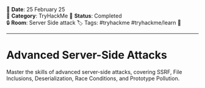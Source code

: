 📅 **Date**: 25 February 25  
📂 **Category**: TryHackMe 
📝 **Status**: Completed  
🔒 **Room**: Server Side attack
🏷️ Tags: #tryhackme #tryhackme/learn 
🥪  

---
# Advanced Server-Side Attacks
Master the skills of advanced server-side attacks, covering SSRF, File Inclusions, Deserialization, Race Conditions, and Prototype Pollution.
